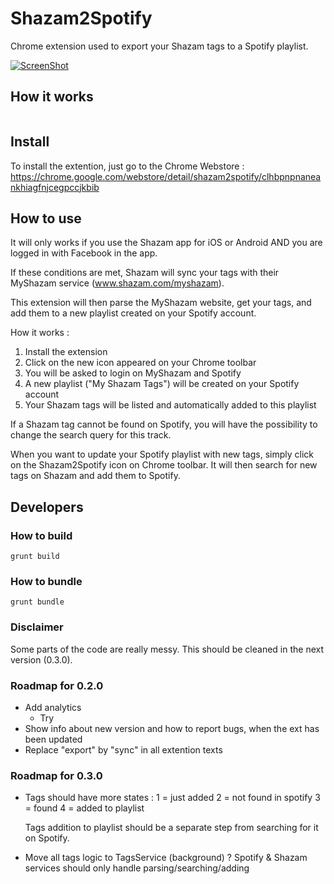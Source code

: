Shazam2Spotify
=====================

Chrome extension used to export your Shazam tags to a Spotify playlist.

[![ScreenShot](https://raw.githubusercontent.com/leeroybrun/chrome-shazam2spotify/master/promo_1400x560.png)](http://youtu.be/Zi1VRJqEI0Q)

## How it works

<p align="center"><a href="https://www.youtube.com/watch?v=Zi1VRJqEI0Q"><img src="https://raw.githubusercontent.com/leeroybrun/chrome-shazam2spotify/master/video_screenshot.png" alt=""/></a></p>

## Install

To install the extention, just go to the Chrome Webstore : https://chrome.google.com/webstore/detail/shazam2spotify/clhbpnpnaneankhiagfnjcegpccjkbib

## How to use

It will only works if you use the Shazam app for iOS or Android AND you are logged in with Facebook in the app.

If these conditions are met, Shazam will sync your tags with their MyShazam service (www.shazam.com/myshazam).

This extension will then parse the MyShazam website, get your tags, and add them to a new playlist created on your Spotify account.

How it works :

1. Install the extension
2. Click on the new icon appeared on your Chrome toolbar
3. You will be asked to login on MyShazam and Spotify
4. A new playlist ("My Shazam Tags") will be created on your Spotify account
5. Your Shazam tags will be listed and automatically added to this playlist

If a Shazam tag cannot be found on Spotify, you will have the possibility to change the search query for this track.

When you want to update your Spotify playlist with new tags, simply click on the Shazam2Spotify icon on Chrome toolbar. It will then search for new tags on Shazam and add them to Spotify.

## Developers

### How to build

```
grunt build
```

### How to bundle

```
grunt bundle
```

### Disclaimer

Some parts of the code are really messy. This should be cleaned in the next version (0.3.0).

### Roadmap for 0.2.0

- Add analytics
	- Try
- Show info about new version and how to report bugs, when the ext has been updated
- Replace "export" by "sync" in all extention texts

### Roadmap for 0.3.0

- Tags should have more states :
	1 = just added
	2 = not found in spotify
	3 = found
	4 = added to playlist

	Tags addition to playlist should be a separate step from searching for it on Spotify.
- Move all tags logic to TagsService (background) ? Spotify & Shazam services should only handle parsing/searching/adding
